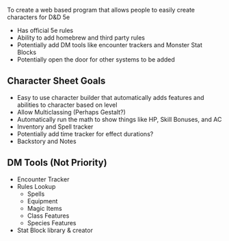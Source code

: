 To create a web based program that allows people to easily create characters for D&D 5e
- Has official 5e rules
- Ability to add homebrew and third party rules
- Potentially add DM tools like encounter trackers and Monster Stat Blocks
- Potentially open the door for other systems to be added
## Character Sheet Goals
- Easy to use character builder that automatically adds features and abilities to character based on level
- Allow Multiclassing (Perhaps Gestalt?)
- Automatically run the math to show things like HP, Skill Bonuses, and AC
- Inventory and Spell tracker
- Potentially add time tracker for effect durations?
- Backstory and Notes
## DM Tools (Not Priority)
- Encounter Tracker
- Rules Lookup
	- Spells
	- Equipment
	- Magic Items
	- Class Features
	- Species Features
- Stat Block library & creator